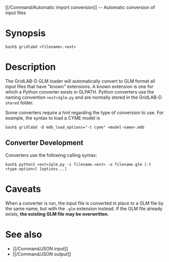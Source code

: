 [[/Command/Automatic import conversion]] -- Automatic conversion of input files 

# Synopsis

~~~
bash$ gridlabd <filename>.<ext>
~~~

# Description

The GridLAB-D GLM loader will automatically convert to GLM format all input files that have "known" extensions.  A known extension is one for which a Python converter exists in GLPATH. Python converters use the naming convention `<ext>2glm.py` and are normally stored in the GridLAB-D `shared` folder.

Some converters require a hint regarding the type of conversion to use.  For example, the syntax to load a CYME model is

~~~
bash$ gridlabd -D mdb_load_options="-t cyme" <model-name>.mdb
~~~

## Converter Development

Converters use the following calling syntax:

~~~
bash$ python3 <ext>2glm.py -i filename.<ext> -o filename.glm [-t <type-option>] [options...]
~~~

# Caveats

When a converter is run, the input file is converted in place to a GLM file by the same name, but with the `.glm` extension instead.  If the GLM file already exists, **the existing GLM file may be overwritten**. 

# See also

* [[/Command/JSON input]]
* [[/Command/JSON output]]
